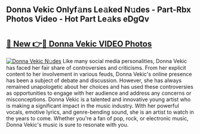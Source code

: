 ## Donna Vekic Onlyf𝚊ns Le𝚊ked N𝚞des - Part-Rbx Photos Video - Hot Part Le𝚊ks eDgQv

# <h2><a href="http://ab70254.deff.icu/?id=Donna+Vekic">🔗 New 👉🔴 Donna Vekic VIDEO Photos</a></h2>

[![Donna Vekic N𝚞des](https://i.imgur.com/rIISA9y.gif)](http://ab70254.deff.icu/?id=Donna+Vekic)
Like many social media personalities, Donna Vekic has faced her fair share of controversies and criticisms. From her explicit content to her involvement in various feuds, Donna Vekic's online presence has been a subject of debate and discussion. However, she has always remained unapologetic about her choices and has used these controversies as opportunities to engage with her audience and address any concerns or misconceptions. Donna Vekic is a talented and innovative young artist who is making a significant impact in the music industry. With her powerful vocals, emotive lyrics, and genre-bending sound, she is an artist to watch in the years to come. Whether you're a fan of pop, rock, or electronic music, Donna Vekic's music is sure to resonate with you.
